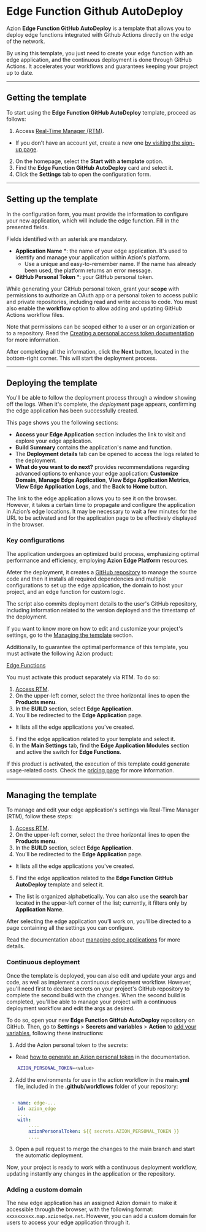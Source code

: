# Edge Function Github AutoDeploy

Azion **Edge Function GitHub AutoDeploy** is a template that allows you to deploy edge functions integrated with Github Actions directly on the edge of the network.

By using this template, you just need to create your edge function with an edge application, and the continuous deployment is done through GitHub Actions. It accelerates your workflows and guarantees keeping your project up to date.

---

## Getting the template

To start using the **Edge Function GitHub AutoDeploy** template, proceed as follows:

1. Access [Real-Time Manager (RTM)](https://manager.azion.com/).
- If you don’t have an account yet, create a new one [by visiting the sign-up page](https://manager.azion.com/signup/).
2. On the homepage, select the **Start with a template** option.
3. Find the **Edge Function GitHub AutoDeploy** card and select it.
4. Click the **Settings** tab to open the configuration form. 

---

## Setting up the template

In the configuration form, you must provide the information to configure your new application, which will include the edge function. Fill in the presented fields. 

Fields identified with an asterisk are mandatory.

- **Application Name** *: the name of your edge application. It's used to identify and manage your application within Azion's platform.
  - Use a unique and easy-to-remember name. If the name has already been used, the platform returns an error message.
- **GitHub Personal Token** *: your GitHub personal token.

While generating your GitHub personal token, grant your **scope** with permissions to authorize an OAuth app or a personal token to access public and private repositories, including read and write access to code. You must also enable the **workflow** option to allow adding and updating GitHub Actions workflow files. 

Note that permissions can be scoped either to a user or an organization or to a repository. Read the [Creating a personal access token documentation](https://docs.github.com/en/authentication/keeping-your-account-and-data-secure/managing-your-personal-access-tokens#creating-a-personal-access-token-classic) for more information.

After completing all the information, click the **Next** button, located in the bottom-right corner. This will start the deployment process.

---

## Deploying the template

You'll be able to follow the deployment process through a window showing off the logs. When it's complete, the *deployment* page appears, confirming the edge application has been successfully created.

This page shows you the following sections:

   - **Access your Edge Application** section includes the link to visit and explore your edge application.
   - **Build Summary** contains the application's name and function.
   - The **Deployment details** tab can be opened to access the logs related to the deployment.
   - **What do you want to do next?** provides recommendations regarding advanced options to enhance your edge application: **Customize Domain**, **Manage Edge Application**, **View Edge Application Metrics**, **View Edge Application Logs**, and the **Back to Home** button.

The link to the edge application allows you to see it on the browser. However, ​​it takes a certain time to propagate and configure the application in Azion’s edge locations. It may be necessary to wait a few minutes for the URL to be activated and for the application page to be effectively displayed in the browser.

### Key configurations

The application undergoes an optimized build process, emphasizing optimal performance and efficiency, employing **Azion Edge Platform** resources.

Afeter the deployment, it creates a [GitHub repository](https://github.com/aziontech/azion-samples/tree/dev/templates/edge-function-github-autodeploy) to manage the source code and then it installs all required dependencies and multiple configurations to set up the edge application, the domain to host your project, and an edge function for custom logic.

The script also commits deployment details to the user's GitHub repository, including information related to the version deployed and the timestamp of the deployment.

If you want to know more on how to edit and customize your project's settings, go to the [Managing the template](#managing-the-template) section.

Additionally, to guarantee the optimal performance of this template, you must activate the following Azion product:

[Edge Functions](https://www.azion.com/en/documentation/products/edge-application/edge-functions/)

You must activate this product separately via RTM. To do so:

1. [Access RTM](https://manager.azion.com/).
2. On the upper-left corner, select the three horizontal lines to open the **Products menu**.
3. In the **BUILD** section, select **Edge Application**.
4. You'll be redirected to the **Edge Application** page.
- It lists all the edge applications you've created. 
5. Find the edge application related to your template and select it. 
6. In the **Main Settings** tab, find the **Edge Application Modules** section and active the switch for **Edge Functions**.

If this product is activated, the execution of this template could generate usage-related costs. Check the [pricing page](https://www.azion.com/en/pricing/) for more information. 

---

## Managing the template

To manage and edit your edge application's settings via Real-Time Manager (RTM), follow these steps:

1. [Access RTM](https://manager.azion.com/).
2. On the upper-left corner, select the three horizontal lines to open the **Products menu**.
3. In the **BUILD** section, select **Edge Application**.
4. You'll be redirected to the **Edge Application** page.
- It lists all the edge applications you've created. 
5. Find the edge application related to the **Edge Function GitHub AutoDeploy** template and select it. 
- The list is organized alphabetically. You can also use the **search bar** located in the upper-left corner of the list; currently, it filters only by **Application Name**.

After selecting the edge application you’ll work on, you’ll be directed to a page containing all the settings you can configure.

Read the documentation about [managing edge applications](https://www.azion.com/en/documentation/products/edge-application/first-steps/) for more details.

### Continuous deployment

Once the template is deployed, you can also edit and update your args and code, as well as implement a continuous deployment workflow. However, you'll need first to declare secrets on your project's GitHub repository to complete the second build with the changes. When the second build is completed, you'll be able to manage your project with a continuous deployment workflow and edit the args as desired.

To do so, open your new **Edge Function GitHub AutoDeploy** repository on GitHub. Then, go to **Settings** > **Secrets and variables** > **Action** to [add your variables](https://docs.github.com/en/actions/security-guides/encrypted-secrets), following these instructions:

1. Add the Azion personal token to the *secrets*:
- Read [how to generate an Azion personal token](https://www.azion.com/en/documentation/products/accounts/personal-tokens/) in the documentation.

```bash
    AZION_PERSONAL_TOKEN=<value>
```

2. Add the environments for use in the action workflow in the **main.yml** file, included in the **.github/workflows** folder of your repository:

```yml

  - name: edge-...
    id: azion_edge
    ...
    with:
        ....
        azionPersonalToken: ${{ secrets.AZION_PERSONAL_TOKEN }}
        ....

```

3. Open a pull request to merge the changes to the main branch and start the automatic deployment.

Now, your project is ready to work with a continuous deployment workflow, updating instantly any changes in the application or the repository. 

### Adding a custom domain

The new edge application has an assigned Azion domain to make it accessible through the browser, with the following format: `xxxxxxxxxx.map.azionedge.net`. However, you can add a custom domain for users to access your edge application through it.
